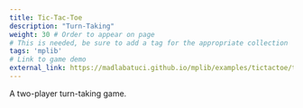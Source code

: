 ```yaml
---
title: Tic-Tac-Toe
description: "Turn-Taking"
weight: 30 # Order to appear on page
# This is needed, be sure to add a tag for the appropriate collection
tags: 'mplib'
# Link to game demo
external_link: https://madlabatuci.github.io/mplib/examples/tictactoe/tictactoe.html
---
```


<!-- Description of game here -->
A two-player turn-taking game.